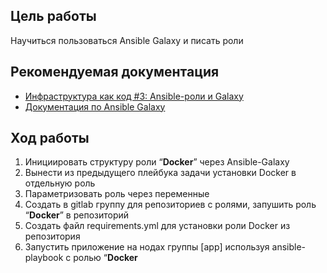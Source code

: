 ## **Цель работы**

Научиться пользоваться Ansible Galaxy и писать роли

## **Рекомендуемая документация**

- [Инфраструктура как код #3: Ansible-роли и Galaxy](https://www.youtube.com/watch?v=sEzoDAfLstw)
- [Документация по Ansible Galaxy](https://docs.ansible.com/ansible/latest/galaxy/user_guide.html)

## **Ход работы**

1. Инициировать структуру роли “**Docker**” через Ansible-Galaxy
2. Вынести из предыдущего плейбука задачи установки Docker в отдельную роль
3. Параметризовать роль через переменные
4. Создать в gitlab группу для репозиториев с ролями, запушить роль “**Docker**” в репозиторий
5. Создать файл requirements.yml для установки роли Docker из репозитория
6. Запустить приложение на нодах группы [app] используя ansible-playbook с ролью “**Docker**